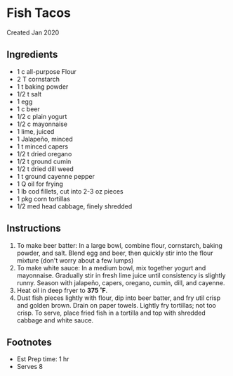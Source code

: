 # Fish Tacos
Created Jan 2020

## Ingredients

- 1 c all-purpose Flour
- 2 T cornstarch
- 1 t baking powder
- 1/2 t salt
- 1 egg
- 1 c beer
- 1/2 c plain yogurt
- 1/2 c mayonnaise
- 1 lime, juiced
- 1 Jalapeño, minced
- 1 t minced capers
- 1/2 t dried oregano
- 1/2 t ground cumin
- 1/2 t dried dill weed
- 1 t ground cayenne pepper
- 1 Q oil for frying
- 1 lb cod fillets, cut into 2-3 oz pieces
- 1 pkg corn tortillas
- 1/2 med head cabbage, finely shredded

## Instructions

1. To make beer batter: In a large bowl, combine flour, cornstarch, baking powder, and salt. Blend egg and beer, then quickly stir into the flour mixture (don't worry about a few lumps)
2. To make white sauce: In a medium bowl, mix together yogurt and mayonnaise. Gradually stir in fresh lime juice until consistency is slightly runny. Season with jalapeño, capers, oregano, cumin, dill, and cayenne.
3. Heat oil in deep fryer to **375 ˚F**.
4. Dust fish pieces lightly with flour, dip into beer batter, and fry util crisp and golden brown. Drain on paper towels. Lightly fry tortillas; not too crisp. To serve, place fried fish in a tortilla and top with shredded cabbage and white sauce.

## Footnotes
- Est Prep time: 1 hr
- Serves 8